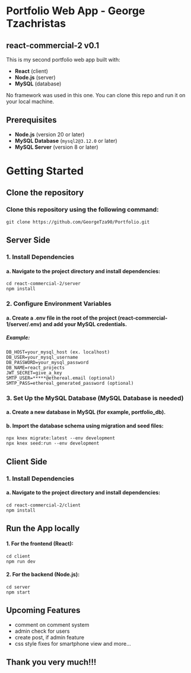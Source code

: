 # Portfolio Web App - George Tzachristas
## react-commercial-2 v0.1
This is my second portfolio web app built with:  
- **React** (client)  
- **Node.js** (server)  
- **MySQL** (database)  

No framework was used in this one. You can clone this repo and run it on your local machine.  

## Prerequisites  
- **Node.js** (version 20 or later)  
- **MySQL Database** (`mysql2@3.12.0` or later)  
- **MySQL Server** (version 8 or later)  

# Getting Started
## Clone the repository
### Clone this repository using the following command:      

    git clone https://github.com/GeorgeTza90/Portfolio.git
     
## Server Side
### 1. Install Dependencies
####    a. Navigate to the project directory and install dependencies:
    cd react-commercial-2/server
    npm install

### 2. Configure Environment Variables
####    a. Create a .env file in the root of the project (react-commercial-1/server/.env) and add your MySQL credentials. 
#####   Example: 
    DB_HOST=your_mysql_host (ex. localhost)
    DB_USER=your_mysql_username
    DB_PASSWORD=your_mysql_password
    DB_NAME=react_projects
    JWT_SECRET=give_a_key
    SMTP_USER=*****@ethereal.email (optional)
    SMTP_PASS=ethereal_generated_password (optional)

### 3. Set Up the MySQL Database (MySQL Database is needed)        
####    a. Create a new database in MySQL (for example, portfolio_db).
####    b. Import the database schema using migration and seed files:
    npx knex migrate:latest --env development
    npx knex seed:run --env development

## Client Side
### 1. Install Dependencies
####    a. Navigate to the project directory and install dependencies:
    cd react-commercial-2/client
    npm install

## Run the App locally
####    1. For the frontend (React):
    cd client
    npm run dev

####    2. For the backend (Node.js):
    cd server
    npm start

## Upcoming Features
- comment on comment system
- admin check for users 
- create post, if admin feature
- css style fixes for smartphone view and more...


## Thank you very much!!!